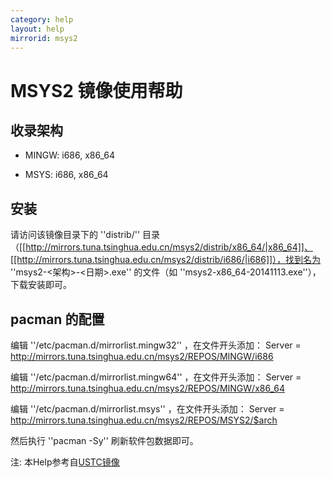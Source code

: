 ```yaml
---
category: help
layout: help
mirrorid: msys2
---
```


MSYS2 镜像使用帮助
==================

收录架构
--------

* MINGW: i686, x86_64

* MSYS: i686, x86_64

安装
--------------

请访问该镜像目录下的 ''distrib/'' 目录（[[http://mirrors.tuna.tsinghua.edu.cn/msys2/distrib/x86_64/|x86_64]]、[[http://mirrors.tuna.tsinghua.edu.cn/msys2/distrib/i686/|i686]]），找到名为 ''msys2-<架构>-<日期>.exe'' 的文件（如 ''msys2-x86_64-20141113.exe''），下载安装即可。

pacman 的配置
-------------

编辑 ''/etc/pacman.d/mirrorlist.mingw32'' ，在文件开头添加：
    Server = http://mirrors.tuna.tsinghua.edu.cn/msys2/REPOS/MINGW/i686

编辑 ''/etc/pacman.d/mirrorlist.mingw64'' ，在文件开头添加：
    Server = http://mirrors.tuna.tsinghua.edu.cn/msys2/REPOS/MINGW/x86_64

编辑 ''/etc/pacman.d/mirrorlist.msys'' ，在文件开头添加：
    Server = http://mirrors.tuna.tsinghua.edu.cn/msys2/REPOS/MSYS2/$arch

然后执行 ''pacman -Sy'' 刷新软件包数据即可。


注: 本Help参考自[USTC镜像](https://lug.ustc.edu.cn/wiki/mirrors/help/msys2)

